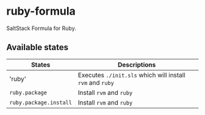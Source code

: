 # ruby-formula

SaltStack Formula for Ruby.


## Available states

| States | Descriptions |
| ------ | ------------ |
| 'ruby' | Executes `./init.sls` which will install `rvm` and `ruby` |
| `ruby.package` | Install `rvm` and `ruby` |
| `ruby.package.install` | Install `rvm` and `ruby` |
